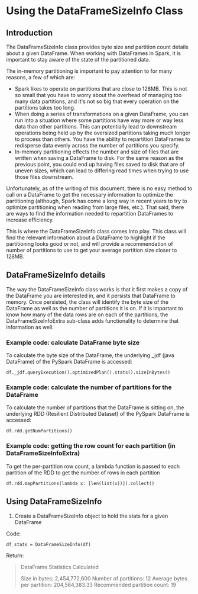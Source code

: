 # Using the DataFrameSizeInfo Class

## Introduction

The DataFrameSizeInfo class provides byte size and partition count details
about a given DataFrame. When working with DataFrames in Spark, it is important
to stay aware of the state of the partitioned data.

The in-memory partitioning is important to pay attention to for many reasons,
a few of which are:
- Spark likes to operate on partitions that are close to 128MB. This is not so
small that you have to worry about the overhead of managing too many data partitions,
and it's not so big that every operation on the partitions takes too long.
- When doing a series of transformations on a given DataFrame, you can run
into a situation where some partitions have way more or way less data than
other partitions. This can potentially lead to downstream operations being
held up by the oversized partitions taking much longer to process than others. You
have the ability to repartition DataFrames to redisperse data evenly across the
number of partitions you specify.
- In-memory partitioning effects the number and size of files that are written
when saving a DataFrame to disk. For the same reason as the previous point,
you could end up having files saved to disk that are of uneven sizes, which
can lead to differing read times when trying to use those files downstream.

Unfortunately, as of the writing of this document, there is no easy method
to call on a DataFrame to get the necessary information to optimize the
partitioning (although, Spark has come a long way in recent years to try to
optimize partitioning when reading from large files, etc.). That said, there
are ways to find the information needed to repartition DataFrames to increase
efficiency.

This is where the DataFrameSizeInfo class comes into play. This class will
find the relevant information about a DataFrame to highlight if the
partitioning looks good or not, and will provide a recommendation of
number of partitions to use to get your average partition size closer
to 128MB.

## DataFrameSizeInfo details

The way the DataFrameSizeInfo class works is that it first makes a copy of
the DataFrame you are interested in, and it persists that DataFrame to memory.
Once persisted, the class will identify the byte size of the DataFrame as well
as the number of partitions it is on. If it is important to know how many of the
data rows are on each of the partitions, the DataFrameSizeInfoExtra sub-class
adds functionality to determine that information as well.

### Example code: calculate DataFrame byte size

To calculate the byte size of the DataFrame, the underlying _jdf (java DataFrame)
of the PySpark DataFrame is accessed:

`df._jdf.queryExecution().optimizedPlan().stats().sizeInBytes()`

### Example code: calculate the number of partitions for the DataFrame

To calculate the number of partitions that the DataFrame is sitting on, the
underlying RDD (Resilient Distributed Dataset) of the PySpark DataFrame
is accessed:

`df.rdd.getNumPartitions()`

### Example code: getting the row count for each partition (in DataFrameSizeInfoExtra)

To get the per-partition row count, a lambda function is passed to each partition
of the RDD to get the number of rows in each partition

`df.rdd.mapPartitions(lambda x: [len(list(x))]).collect()`

## Using DataFrameSizeInfo

1. Create a DataFrameSizeInfo object to hold the stats for a given DataFrame

Code:

`df_stats = DataFrameSizeInfo(df)`

Return:
>DataFrame Statistics Calculated
>
>Size in bytes: 2,454,772,600
>Number of partitions: 12
>Average bytes per partition: 204,564,383.33
>Recommended partition count: 19
